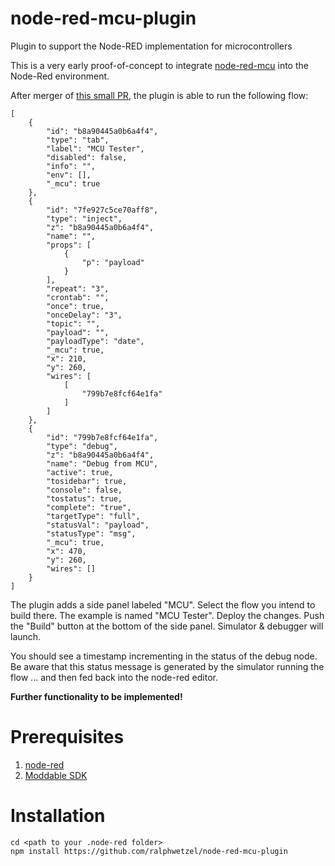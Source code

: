 # node-red-mcu-plugin
Plugin to support the Node-RED implementation for microcontrollers

This is a very early proof-of-concept to integrate [node-red-mcu](https://github.com/phoddie/node-red-mcu) into the Node-Red environment.

After merger of [this small PR](https://github.com/phoddie/node-red-mcu/pull/15), the plugin is able to run the following flow:

```
[
    {
        "id": "b8a90445a0b6a4f4",
        "type": "tab",
        "label": "MCU Tester",
        "disabled": false,
        "info": "",
        "env": [],
        "_mcu": true
    },
    {
        "id": "7fe927c5ce70aff8",
        "type": "inject",
        "z": "b8a90445a0b6a4f4",
        "name": "",
        "props": [
            {
                "p": "payload"
            }
        ],
        "repeat": "3",
        "crontab": "",
        "once": true,
        "onceDelay": "3",
        "topic": "",
        "payload": "",
        "payloadType": "date",
        "_mcu": true,
        "x": 210,
        "y": 260,
        "wires": [
            [
                "799b7e8fcf64e1fa"
            ]
        ]
    },
    {
        "id": "799b7e8fcf64e1fa",
        "type": "debug",
        "z": "b8a90445a0b6a4f4",
        "name": "Debug from MCU",
        "active": true,
        "tosidebar": true,
        "console": false,
        "tostatus": true,
        "complete": "true",
        "targetType": "full",
        "statusVal": "payload",
        "statusType": "msg",
        "_mcu": true,
        "x": 470,
        "y": 260,
        "wires": []
    }
]
```

The plugin adds a side panel labeled "MCU".
Select the flow you intend to build there. The example is named "MCU Tester".
Deploy the changes.
Push the "Build" button at the bottom of the side panel.
Simulator & debugger will launch.

You should see a timestamp incrementing in the status of the debug node.
Be aware that this status message is generated by the simulator running the flow ... and then fed back into the node-red editor.

**Further functionality to be implemented!**

# Prerequisites
1) [node-red](https://www.nodered.org)
2) [Moddable SDK](https://github.com/Moddable-OpenSource/moddable)

# Installation

```
cd <path to your .node-red folder>
npm install https://github.com/ralphwetzel/node-red-mcu-plugin
```
